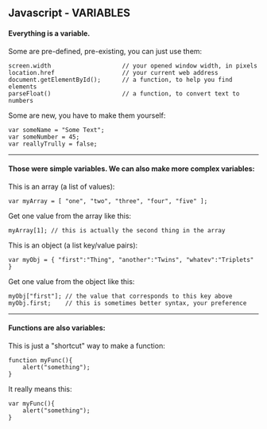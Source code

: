 ## Javascript - VARIABLES

#### Everything is a variable.  

Some are pre-defined, pre-existing, you can just use them:

    screen.width					// your opened window width, in pixels
    location.href					// your current web address
    document.getElementById();  	// a function, to help you find elements
    parseFloat()					// a function, to convert text to numbers

Some are new, you have to make them yourself:

    var someName = "Some Text";  
    var someNumber = 45;  
    var reallyTrully = false;

----
    
#### Those were simple variables. We can also make more complex variables:

This is an array (a list of values):

	var myArray = [ "one", "two", "three", "four", "five" ];
   
Get one value from the array like this:

	myArray[1]; // this is actually the second thing in the array
    
This is an object (a list key/value pairs):

	var myObj = { "first":"Thing", "another":"Twins", "whatev":"Triplets" }
    
Get one value from the object like this:
	
	myObj["first"]; // the value that corresponds to this key above
	myObj.first; 	// this is sometimes better syntax, your preference
    
---

#### Functions are also variables:

This is just a "shortcut" way to make a function:

	function myFunc(){
		alert("something");
    }

It really means this:

	var myFunc(){
    	alert("something");
    }

